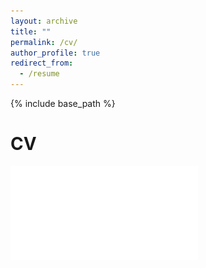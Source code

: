 ```yaml
---
layout: archive
title: ""
permalink: /cv/
author_profile: true
redirect_from:
  - /resume
---
```


{% include base_path %}


CV
======

![CV](CV_2023.pdf)
